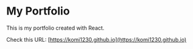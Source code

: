 # My Portfolio

This is my portfolio created with React.

Check this URL:
[https://komi1230.github.io](https://komi1230.github.io)
